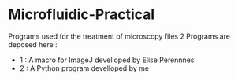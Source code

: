 # Microfluidic-Practical
Programs used for the treatment of microscopy files 
2 Programs are deposed here :
- 1 : A macro for ImageJ develloped by Elise Perennnes
- 2 : A Python program develloped by me
